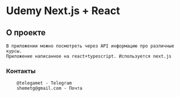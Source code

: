 # Udemy Next.js + React

## О проекте
```
В приложении можно посмотреть через API информацию про различные курсы.
Приложение написанное на react+typescript. Используется next.js
```

### Контакты
```
    @telegamet - Telegram
    shemetg@gmail.com - Почта
```

